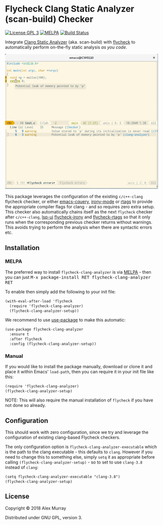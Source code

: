 # Flycheck Clang Static Analyzer (scan-build) Checker

[![License GPL 3](https://img.shields.io/badge/license-GPL_3-green.svg)](http://www.gnu.org/licenses/gpl-3.0.txt)
[![MELPA](http://melpa.org/packages/flycheck-clang-analyzer-badge.svg)](http://melpa.org/#/flycheck-clang-analyzer)
[![Build Status](https://travis-ci.org/alexmurray/flycheck-clang-analyzer.svg?branch=master)](https://travis-ci.org/alexmurray/flycheck-clang-analyzer)

Integrate [Clang Static Analyzer](https://clang-analyzer.llvm.org/)
(aka. scan-build) with [flycheck](http://www.flycheck.org) to automatically
perform on-the-fly static analysis *as you code*.

![flycheck-clang-analyzer screenshot](screenshots/flycheck-clang-analyzer.png)

This package leverages the configuration of the existing `c/c++-clang` flycheck
checker, or either [emacs-cquery](https://github.com/cquery-project/emacs-cquery), [irony-mode](https://github.com/Sarcasm/irony-mode/)
or [rtags](https://github.com/Andersbakken/rtags) to provide the appropriate
compiler flags for clang - and so requires zero extra setup. This checker also
automatically chains itself as the next `flycheck` checker after
`c/c++-clang`, [lsp-ui](https://github.com/emacs-lsp/lsp-ui) [flycheck-irony](https://github.com/Sarcasm/flycheck-irony/)
and [flycheck-rtags](https://github.com/Andersbakken/rtags) so that it only
runs when the corresponding previous checker returns without warnings. This
avoids trying to perform the analysis when there are syntactic errors etc.

## Installation

### MELPA

The preferred way to install `flycheck-clang-analyzer` is via
[MELPA](http://melpa.org) - then you can just <kbd>M-x package-install RET
flycheck-clang-analyzer RET</kbd>

To enable then simply add the following to your init file:

```emacs-lisp
(with-eval-after-load 'flycheck
  (require 'flycheck-clang-analyzer)
  (flycheck-clang-analyzer-setup))
```

We recommend to use [use-package](https://github.com/jwiegley/use-package) to
make this automatic:

```emacs-lisp
(use-package flycheck-clang-analyzer
  :ensure t
  :after flycheck
  :config (flycheck-clang-analyzer-setup))
```

### Manual

If you would like to install the package manually, download or clone it and
place it within Emacs' `load-path`, then you can require it in your init file
like this:

```emacs-lisp
(require 'flycheck-clang-analyzer)
(flycheck-clang-analyzer-setup)
```

NOTE: This will also require the manual installation of `flycheck` if you have
not done so already.

## Configuration

This should work with zero configuration, since we try and leverage the
configuration of existing clang-based Flycheck checkers.

The only configuration option is `flycheck-clang-analyzer-executable` which is
the path to the clang executable - this defaults to `clang`. However if you
need to change this to something else, simply `setq` it as appropriate before
calling `(flycheck-clang-analyzer-setup)` - so to set to use `clang-3.8`
instead of `clang`:

```emacs-lisp
(setq flycheck-clang-analyzer-executable "clang-3.8")
(flycheck-clang-analyzer-setup)
```
## License

Copyright © 2018 Alex Murray

Distributed under GNU GPL, version 3.
